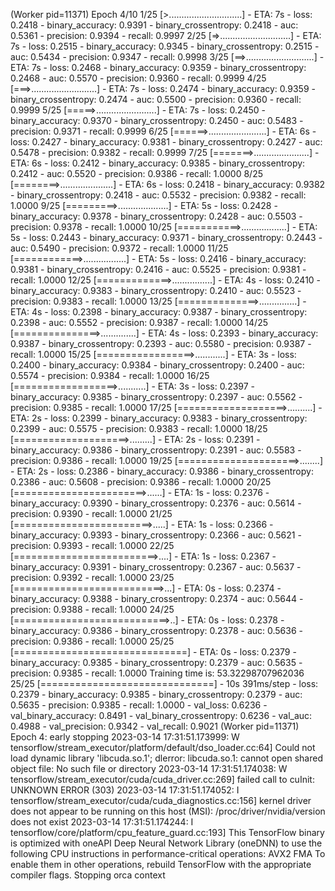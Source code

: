 (Worker pid=11371) Epoch 4/10                                                                                                                                                      1/25 [>.............................] - ETA: 7s - loss: 0.2418 - binary_accuracy: 0.9391 - binary_crossentropy: 0.2418 - auc: 0.5361 - precision: 0.9394 - recall: 0.9997         2/25 [=>............................] - ETA: 7s - loss: 0.2515 - binary_accuracy: 0.9345 - binary_crossentropy: 0.2515 - auc: 0.5434 - precision: 0.9347 - recall: 0.9998         3/25 [==>...........................] - ETA: 7s - loss: 0.2468 - binary_accuracy: 0.9359 - binary_crossentropy: 0.2468 - auc: 0.5570 - precision: 0.9360 - recall: 0.9999         4/25 [===>..........................] - ETA: 7s - loss: 0.2474 - binary_accuracy: 0.9359 - binary_crossentropy: 0.2474 - auc: 0.5500 - precision: 0.9360 - recall: 0.9999         5/25 [=====>........................] - ETA: 7s - loss: 0.2450 - binary_accuracy: 0.9370 - binary_crossentropy: 0.2450 - auc: 0.5483 - precision: 0.9371 - recall: 0.9999         6/25 [======>.......................] - ETA: 6s - loss: 0.2427 - binary_accuracy: 0.9381 - binary_crossentropy: 0.2427 - auc: 0.5478 - precision: 0.9382 - recall: 0.9999         7/25 [=======>......................] - ETA: 6s - loss: 0.2412 - binary_accuracy: 0.9385 - binary_crossentropy: 0.2412 - auc: 0.5520 - precision: 0.9386 - recall: 1.0000         8/25 [========>.....................] - ETA: 6s - loss: 0.2418 - binary_accuracy: 0.9382 - binary_crossentropy: 0.2418 - auc: 0.5532 - precision: 0.9382 - recall: 1.0000         9/25 [=========>....................] - ETA: 5s - loss: 0.2428 - binary_accuracy: 0.9378 - binary_crossentropy: 0.2428 - auc: 0.5503 - precision: 0.9378 - recall: 1.0000        10/25 [===========>..................] - ETA: 5s - loss: 0.2443 - binary_accuracy: 0.9371 - binary_crossentropy: 0.2443 - auc: 0.5490 - precision: 0.9372 - recall: 1.0000        11/25 [============>.................] - ETA: 5s - loss: 0.2416 - binary_accuracy: 0.9381 - binary_crossentropy: 0.2416 - auc: 0.5525 - precision: 0.9381 - recall: 1.0000        12/25 [=============>................] - ETA: 4s - loss: 0.2410 - binary_accuracy: 0.9383 - binary_crossentropy: 0.2410 - auc: 0.5523 - precision: 0.9383 - recall: 1.0000        13/25 [==============>...............] - ETA: 4s - loss: 0.2398 - binary_accuracy: 0.9387 - binary_crossentropy: 0.2398 - auc: 0.5552 - precision: 0.9387 - recall: 1.0000        14/25 [===============>..............] - ETA: 4s - loss: 0.2393 - binary_accuracy: 0.9387 - binary_crossentropy: 0.2393 - auc: 0.5580 - precision: 0.9387 - recall: 1.0000        15/25 [=================>............] - ETA: 3s - loss: 0.2400 - binary_accuracy: 0.9384 - binary_crossentropy: 0.2400 - auc: 0.5574 - precision: 0.9384 - recall: 1.0000        16/25 [==================>...........] - ETA: 3s - loss: 0.2397 - binary_accuracy: 0.9385 - binary_crossentropy: 0.2397 - auc: 0.5562 - precision: 0.9385 - recall: 1.0000        17/25 [===================>..........] - ETA: 2s - loss: 0.2399 - binary_accuracy: 0.9383 - binary_crossentropy: 0.2399 - auc: 0.5575 - precision: 0.9383 - recall: 1.0000        18/25 [====================>.........] - ETA: 2s - loss: 0.2391 - binary_accuracy: 0.9386 - binary_crossentropy: 0.2391 - auc: 0.5583 - precision: 0.9386 - recall: 1.0000        19/25 [=====================>........] - ETA: 2s - loss: 0.2386 - binary_accuracy: 0.9386 - binary_crossentropy: 0.2386 - auc: 0.5608 - precision: 0.9386 - recall: 1.0000        20/25 [=======================>......] - ETA: 1s - loss: 0.2376 - binary_accuracy: 0.9390 - binary_crossentropy: 0.2376 - auc: 0.5614 - precision: 0.9390 - recall: 1.0000        21/25 [========================>.....] - ETA: 1s - loss: 0.2366 - binary_accuracy: 0.9393 - binary_crossentropy: 0.2366 - auc: 0.5621 - precision: 0.9393 - recall: 1.0000        22/25 [=========================>....] - ETA: 1s - loss: 0.2367 - binary_accuracy: 0.9391 - binary_crossentropy: 0.2367 - auc: 0.5637 - precision: 0.9392 - recall: 1.0000        23/25 [==========================>...] - ETA: 0s - loss: 0.2374 - binary_accuracy: 0.9388 - binary_crossentropy: 0.2374 - auc: 0.5644 - precision: 0.9388 - recall: 1.0000        24/25 [===========================>..] - ETA: 0s - loss: 0.2378 - binary_accuracy: 0.9386 - binary_crossentropy: 0.2378 - auc: 0.5636 - precision: 0.9386 - recall: 1.0000        25/25 [==============================] - ETA: 0s - loss: 0.2379 - binary_accuracy: 0.9385 - binary_crossentropy: 0.2379 - auc: 0.5635 - precision: 0.9385 - recall: 1.0000        Training time is:  53.32298707962036                                                                                                                                              25/25 [==============================] - 10s 391ms/step - loss: 0.2379 - binary_accuracy: 0.9385 - binary_crossentropy: 0.2379 - auc: 0.5635 - precision: 0.9385 - recall: 1.0000 - val_loss: 0.6236 - val_binary_accuracy: 0.8491 - val_binary_crossentropy: 0.6236 - val_auc: 0.4988 - val_precision: 0.9342 - val_recall: 0.9021                                 (Worker pid=11371) Epoch 4: early stopping                                                                                                                                        2023-03-14 17:31:51.173999: W tensorflow/stream_executor/platform/default/dso_loader.cc:64] Could not load dynamic library 'libcuda.so.1'; dlerror: libcuda.so.1: cannot open shared object file: No such file or directory                                                                                                                                         2023-03-14 17:31:51.174038: W tensorflow/stream_executor/cuda/cuda_driver.cc:269] failed call to cuInit: UNKNOWN ERROR (303)                                                      2023-03-14 17:31:51.174052: I tensorflow/stream_executor/cuda/cuda_diagnostics.cc:156] kernel driver does not appear to be running on this host (MSI): /proc/driver/nvidia/version does not exist                                                                                                                                                                   2023-03-14 17:31:51.174244: I tensorflow/core/platform/cpu_feature_guard.cc:193] This TensorFlow binary is optimized with oneAPI Deep Neural Network Library (oneDNN) to use the following CPU instructions in performance-critical operations:  AVX2 FMA                                                                                                           To enable them in other operations, rebuild TensorFlow with the appropriate compiler flags.                                                                                       Stopping orca context   
